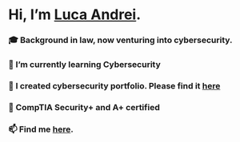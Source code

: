 # Hi, I’m [Luca Andrei](https://github.com/FortaDeMunca).

### 🎓 Background in law, now venturing into cybersecurity.
### 🌱 I’m currently learning Cybersecurity
### 📂 I created cybersecurity portfolio. Please find it [here](https://github.com/FortaDeMunca/Luca-Andrei-Portfolio)
### 🎯 CompTIA Security+ and A+ certified
### 📫 Find me [here](https://www.linkedin.com/in/lucaandreicyb/).

